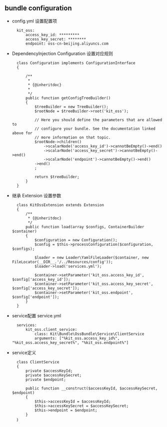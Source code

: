 ## bundle configuration
- config.yml 设置配置项
	
		kit_oss:
		    access_key_id: *********
		    access_key_secret: ********
		    endpoint: oss-cn-beijing.aliyuncs.com
- DependencyInjection Configuration 设置对应规则

		class Configuration implements ConfigurationInterface
		{
		
		    /**
		     *
		     * {@inheritdoc}
		     *
		     */
		    public function getConfigTreeBuilder()
		    {
		        $treeBuilder = new TreeBuilder();
		        $rootNode = $treeBuilder->root('kit_oss');
		        
		        // Here you should define the parameters that are allowed to
		        // configure your bundle. See the documentation linked above for
		        // more information on that topic.
		        $rootNode->children()
		            ->scalarNode('access_key_id')->cannotBeEmpty()->end()
		            ->scalarNode('access_key_secret')->cannotBeEmpty()->end()
		            ->scalarNode('endpoint')->cannotBeEmpty()->end()
		        ->end()
		        ;
		
		        return $treeBuilder;
		    }
		}
- 继承 Extension 设置参数

		class KitOssExtension extends Extension
		{
		    /**
		     * {@inheritdoc}
		     */
		    public function load(array $configs, ContainerBuilder $container)
		    {
		        $configuration = new Configuration();
		        $config = $this->processConfiguration($configuration, $configs);
		
		        $loader = new Loader\YamlFileLoader($container, new FileLocator(__DIR__.'/../Resources/config'));
		        $loader->load('services.yml');
		        
		        $container->setParameter('kit_oss.access_key_id', $config['access_key_id']);
		        $container->setParameter('kit_oss.access_key_secret', $config['access_key_secret']);
		        $container->setParameter('kit_oss.endpoint', $config['endpoint']);
		    }
		}
- service配置 service.yml

		services:
		    kit_oss.client_service:
		        class: Kit\Bundle\OssBundle\Service\ClientService
		        arguments: ["%kit_oss.access_key_id%", "%kit_oss.access_key_secret%", "%kit_oss.endpoint%"]
- service定义
	
		class ClientService
		{
		    private $accessKeyId;
		    private $accessKeySecret;
		    private $endpoint;
		    
		    public function __construct($accessKeyId, $accessKeySecret, $endpoint)
		    {
		        $this->accessKeyId = $accessKeyId;
		        $this->accessKeySecret = $accessKeySecret;
		        $this->endpoint = $endpoint;
		    }
		｝
